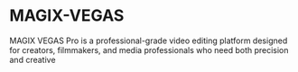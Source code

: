 # MAGIX-VEGAS
MAGIX VEGAS Pro is a professional-grade video editing platform designed for creators, filmmakers, and media professionals who need both precision and creative
